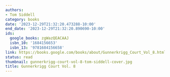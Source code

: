 ```yaml
---
authors:
- Tom Siddell
category: books
date: '2023-12-29T21:32:20.473288-10:00'
end_date: '2023-12-29T21:32:20.890690-10:00'
ids:
  google_books: zgWazQEACAAJ
  isbn_10: '1684156653'
  isbn_13: '9781684156658'
link: https://books.google.com/books/about/Gunnerkrigg_Court_Vol_8.html?hl=&id=zgWazQEACAAJ
status: read
thumbnail: gunnerkrigg-court-vol-8-tom-siddell-cover.jpg
title: Gunnerkrigg Court Vol. 8
---
```


